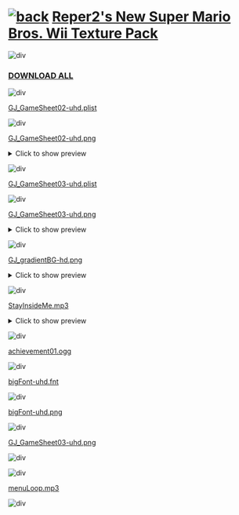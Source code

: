 # [![back](https://reper2.github.io/Downloadable-Files/assets/GJ_arrow_01_001.png)](https://reper2.github.io/Downloadable-Files) [Reper2's New Super Mario Bros. Wii Texture Pack](https://raw.githubusercontent.com/Reper2/Downloadable-Files/master/nsmbw-texture-pack.md)

![div](https://reper2.github.io/Downloadable-Files/assets/gradientDiv02.png)

### [DOWNLOAD ALL](https://www.mediafire.com/file/t40ep9ssx2xnodo/Reper2%2527s_NSMBW_Texture_Pack.zip/file)

![div](https://reper2.github.io/Downloadable-Files/assets/gradientDiv02.png)

[GJ_GameSheet02-uhd.plist](https://raw.githubusercontent.com/Reper2/Downloadable-Files/master/nsmbw-texture-pack/GJ_GameSheet02-uhd.plist)

![div](https://reper2.github.io/Downloadable-Files/assets/gradientDiv02.png)

[GJ_GameSheet02-uhd.png](https://raw.githubusercontent.com/Reper2/Downloadable-Files/master/nsmbw-texture-pack/GJ_GameSheet02-uhd.png)
<details>
  <summary>Click to show preview</summary>
  
  ![preview](https://reper2.github.io/Downloadable-Files/nsmbw-texture-pack/GJ_GameSheet02-uhd.png)
  </details>

![div](https://reper2.github.io/Downloadable-Files/assets/gradientDiv02.png)

[GJ_GameSheet03-uhd.plist](https://raw.githubusercontent.com/Reper2/Downloadable-Files/master/nsmbw-texture-pack/GJ_GameSheet03-uhd.plist)

![div](https://reper2.github.io/Downloadable-Files/assets/gradientDiv02.png)

[GJ_GameSheet03-uhd.png](https://raw.githubusercontent.com/Reper2/Downloadable-Files/master/nsmbw-texture-pack/GJ_GameSheet03-uhd.png)
<details>
  <summary>Click to show preview</summary>
  
  ![preview](https://reper2.github.io/Downloadable-Files/nsmbw-texture-pack/GJ_GameSheet03-uhd.png)
  </details>

![div](https://reper2.github.io/Downloadable-Files/assets/gradientDiv02.png)

[GJ_gradientBG-hd.png](https://raw.githubusercontent.com/Reper2/Downloadable-Files/master/nsmbw-texture-pack/GJ_gradientBG-hd.png)
<details>
  <summary>Click to show preview</summary>
  
  ![preview](https://reper2.github.io/Downloadable-Files/nsmbw-texture-pack/GJ_gradientBG-hd.png)
  </details>

![div](https://reper2.github.io/Downloadable-Files/assets/gradientDiv02.png)

[StayInsideMe.mp3](https://raw.githubusercontent.com/Reper2/Downloadable-Files/master/nsmbw-texture-pack/StayInsideMe.mp3)
<details>
  <summary>Click to show preview</summary>
  
  <audio id="audio" controls="" preload="auto" src="https://reper2.github.io/Downloadable-Files/master/nsmbw-texture-pack/StayInsideMe.mp3"></audio>
  
  </details>

![div](https://reper2.github.io/Downloadable-Files/assets/gradientDiv02.png)

[achievement01.ogg](https://raw.githubusercontent.com/Reper2/Downloadable-Files/master/nsmbw-texture-pack/achievement01.ogg)

![div](https://reper2.github.io/Downloadable-Files/assets/gradientDiv02.png)

[bigFont-uhd.fnt](https://reper2.github.io/Downloadable-Files/nsmbw-texture-pack/bigFont-uhd.fnt)

![div](https://reper2.github.io/Downloadable-Files/assets/gradientDiv02.png)






[bigFont-uhd.png](https://reper2.github.io/Downloadable-Files/assets/gradientDiv02.png)

![div](https://reper2.github.io/Downloadable-Files/assets/gradientDiv02.png)

[GJ_GameSheet03-uhd.png](https://raw.githubusercontent.com/Reper2/Downloadable-Files/master/texture-pack/GJ_GameSheet03-uhd.png)

![div](https://reper2.github.io/Downloadable-Files/assets/gradientDiv02.png)


![div](https://reper2.github.io/Downloadable-Files/assets/gradientDiv02.png)

[menuLoop.mp3](https://raw.githubusercontent.com/Reper2/Downloadable-Files/master/texture-pack/menuLoop.mp3)

![div](https://reper2.github.io/Downloadable-Files/assets/gradientDiv02.png)
